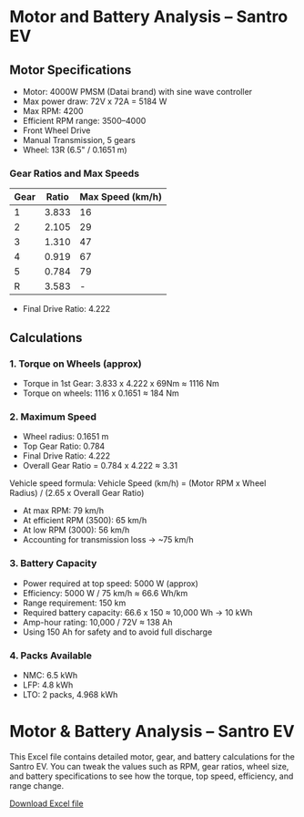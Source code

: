 # Motor and Battery Analysis – Santro EV

## Motor Specifications
- Motor: 4000W PMSM (Datai brand) with sine wave controller
- Max power draw: 72V x 72A = 5184 W
- Max RPM: 4200
- Efficient RPM range: 3500–4000
- Front Wheel Drive
- Manual Transmission, 5 gears
- Wheel: 13R (6.5" / 0.1651 m)

### Gear Ratios and Max Speeds
| Gear | Ratio | Max Speed (km/h) |
|------|-------|----------------|
| 1    | 3.833 | 16             |
| 2    | 2.105 | 29             |
| 3    | 1.310 | 47             |
| 4    | 0.919 | 67             |
| 5    | 0.784 | 79             |
| R    | 3.583 | -              |
- Final Drive Ratio: 4.222

## Calculations

### 1. Torque on Wheels (approx)
- Torque in 1st Gear: 3.833 x 4.222 x 69Nm ≈ 1116 Nm
- Torque on wheels: 1116 x 0.1651 ≈ 184 Nm

### 2. Maximum Speed
- Wheel radius: 0.1651 m  
- Top Gear Ratio: 0.784  
- Final Drive Ratio: 4.222  
- Overall Gear Ratio = 0.784 x 4.222 ≈ 3.31  

Vehicle speed formula:  Vehicle Speed (km/h) = (Motor RPM x Wheel Radius) / (2.65 x Overall Gear Ratio)

- At max RPM: 79 km/h  
- At efficient RPM (3500): 65 km/h  
- At low RPM (3000): 56 km/h  
- Accounting for transmission loss → ~75 km/h

### 3. Battery Capacity
- Power required at top speed: 5000 W (approx)  
- Efficiency: 5000 W / 75 km/h ≈ 66.6 Wh/km  
- Range requirement: 150 km  
- Required battery capacity: 66.6 x 150 ≈ 10,000 Wh → 10 kWh  
- Amp-hour rating: 10,000 / 72V ≈ 138 Ah  
- Using 150 Ah for safety and to avoid full discharge

### 4. Packs Available
- NMC: 6.5 kWh  
- LFP: 4.8 kWh  
- LTO: 2 packs, 4.968 kWh
# Motor & Battery Analysis – Santro EV

This Excel file contains detailed motor, gear, and battery calculations for the Santro EV. You can tweak the values such as RPM, gear ratios, wheel size, and battery specifications to see how the torque, top speed, efficiency, and range change.

[Download Excel file](https://github.com/simardmg/EV-Conversions-and-Projects/raw/0b3b12d9b51a0ec0a6e7a1b146b34c01085e2094/Santro_EV_Motor_Battery_Analysis_Advanced.xlsx)

